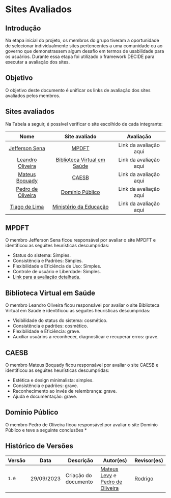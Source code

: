 # Sites Avaliados

## Introdução
Na etapa inicial do projeto, os membros do grupo tiveram a oportunidade de selecionar individualmente sites pertencentes a uma comunidade ou ao governo que demonstrassem algum desafio em termos de usabilidade para os usuários. Durante essa etapa foi utilizado o framework DECIDE para executar a avaliação dos sites.


## Objetivo
O objetivo deste documento é unificar os links de avaliação dos sites avaliados pelos membros.


## Sites avaliados
Na Tabela a seguir, é possível verificar o site escolhido de cada integrante:




<center>

| Nome | Site avaliado | Avaliação |
| :---------------------------------------------: | :----------------------: | :-------------------------:|
| [Jefferson Sena](https://github.com/JeffersonSenaa) | [MPDFT](https://www.mpdft.mp.br/portal/) | Link da avaliação aqui |
| [Leandro Oliveira](https://github.com/leomitx10) | [Biblioteca Virtual em Saúde](https://bvsms.saude.gov.br/) | Link da avaliação aqui |
| [Mateus Boquady](https://github.com/mateus9levy) | [CAESB](https://www.caesb.df.gov.br/) | Link da avaliação aqui |
| [Pedro de Oliveira](https://github.com/Muniz2811) | [Domínio Público](http://www.dominiopublico.gov.br/) |   Link da avaliação aqui | 
| [Tiago de Lima](https://github.com/Tiago1604) | [Ministério da Educação](http://portal.mec.gov.br/) |   Link da avaliação aqui | 



</center>

## MPDFT
O membro Jefferson Sena ficou responsável por avaliar o site MPDFT e identificou as seguites 
heurísticas descumpridas:
* Status do sistema: Simples.
* Consistência e Padrões: Simples.
* Flexibilidade e Eficiência de Uso: Simples.
* Controle de usuário e Liberdade: Simples.
* [Link para a avaliação detalhada.](avaliacoes/avaliacao-alistamento-militar.pdf)

## Biblioteca Virtual em Saúde

O membro Leandro Oliveira ficou responsável por avaliar o site Biblioteca Virtual em Saúde e identificou as seguites 
heurísticas descumpridas:

* Visibilidade do status do sistema: cosmético.
* Consistência e padrões: cosmético.
* Flexibilidade e Eficiência: grave.
* Auxiliar usuários a reconhecer, diagnosticar e recuperar erros: grave.


## CAESB
O membro Mateus Boquady ficou responsável por avaliar o site CAESB e identificou as seguites 
heurísticas descumpridas:

* Estética e design minimalista: simples.
* Consistência e padrões: grave.
* Reconhecimento ao invés de relembrança: grave.
* Ajuda e documentação: grave.


## Domínio Público
O membro Pedro de Oliveira ficou responsável por avaliar o site Domínio Público e teve a seguinte conclusões
*



## Histórico de Versões

Versão  |   Data   | Descrição | Autor(es) | Revisor(es)
--------- | ------ | ------ | ---------- | ----------
 `1.0` | 29/09/2023 | Criação do documento | [Mateus Levy](https://github.com/mateus9levy) e  [Pedro de Oliveira](https://github.com/Muniz2811)| [Rodrigo ](https://github.com/rodfon3301)
